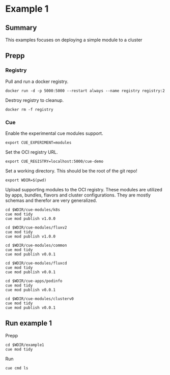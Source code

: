 # Example 1

## Summary

This examples focuses on deploying a simple module to a cluster

## Prepp

### Registry

Pull and run a docker registry.

```shell
docker run -d -p 5000:5000 --restart always --name registry registry:2
```

Destroy registry to cleanup.

```shell
docker rm -f registry
```

### Cue

Enable the experimental cue modules support.

```shell
export CUE_EXPERIMENT=modules
```

Set the OCI registry URL.

```shell
export CUE_REGISTRY=localhost:5000/cue-demo
```

Set a working directory. This should be the root of the git repo!

```shell
export WDIR=$(pwd)
```

Upload supporting modules to the OCI registry. These modules are utilized by apps, bundles, flavors and cluster configurations.
They are mostly schemas and therefor are very generalized.

```shell
cd $WDIR/cue-modules/k8s
cue mod tidy
cue mod publish v1.0.0

cd $WDIR/cue-modules/fluxv2
cue mod tidy
cue mod publish v1.0.0

cd $WDIR/cue-modules/common
cue mod tidy
cue mod publish v0.0.1

cd $WDIR/cue-modules/fluxcd
cue mod tidy
cue mod publish v0.0.1

cd $WDIR/cue-apps/podinfo
cue mod tidy
cue mod publish v0.0.1

cd $WDIR/cue-modules/clusterv0
cue mod tidy
cue mod publish v0.0.1

```

## Run example 1

Prepp

```shell
cd $WDIR/example1
cue mod tidy
```

Run

```shell
cue cmd ls
```
